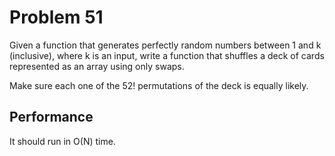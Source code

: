 # Problem 51

Given a function that generates perfectly random numbers between 1 and k (inclusive), where k is an input, write a function that shuffles a deck of cards represented as an array using only swaps.

Make sure each one of the 52! permutations of the deck is equally likely.

## Performance

It should run in O(N) time.
